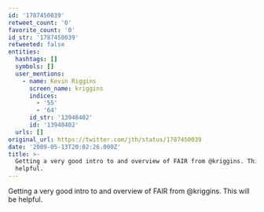 ```yaml
---
id: '1787450039'
retweet_count: '0'
favorite_count: '0'
id_str: '1787450039'
retweeted: false
entities:
  hashtags: []
  symbols: []
  user_mentions:
    - name: Kevin Riggins
      screen_name: kriggins
      indices:
        - '55'
        - '64'
      id_str: '13948402'
      id: '13948402'
  urls: []
original_url: https://twitter.com/jth/status/1787450039
date: '2009-05-13T20:02:26.000Z'
title: >-
  Getting a very good intro to and overview of FAIR from @kriggins. This will be
  helpful.
---
```


Getting a very good intro to and overview of FAIR from @kriggins. This will be helpful.